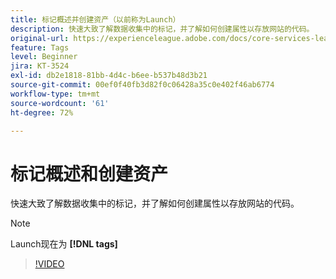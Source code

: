 ```yaml
---
title: 标记概述并创建资产（以前称为Launch）
description: 快速大致了解数据收集中的标记，并了解如何创建属性以存放网站的代码。
original-url: https://experienceleague.adobe.com/docs/core-services-learn/tutorials/launch-web/launch-overview-and-creating-properties.html
feature: Tags
level: Beginner
jira: KT-3524
exl-id: db2e1818-81bb-4d4c-b6ee-b537b48d3b21
source-git-commit: 00ef0f40fb3d82f0c06428a35c0e402f46ab6774
workflow-type: tm+mt
source-wordcount: '61'
ht-degree: 72%

---
```


# 标记概述和创建资产

快速大致了解数据收集中的标记，并了解如何创建属性以存放网站的代码。

>[!NOTE]
>
> Launch现在为 **[!DNL tags]**

>[!VIDEO](https://video.tv.adobe.com/v/28727/?learn=on)
